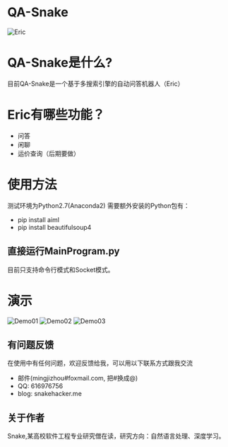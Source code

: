 # QA-Snake
![Eric](https://raw.githubusercontent.com/SnakeHacker/QA-Snake/master/resources/Eric-Logo.png)
# QA-Snake是什么?
目前QA-Snake是一个基于多搜索引擎的自动问答机器人（Eric）

# Eric有哪些功能？

* 问答
* 闲聊
* 运价查询（后期要做）

# 使用方法
   测试环境为Python2.7(Anaconda2)
   需要额外安装的Python包有：
   * pip install aiml
   * pip install beautifulsoup4
   ## 直接运行MainProgram.py
   目前只支持命令行模式和Socket模式。

# 演示
![Demo01](https://raw.githubusercontent.com/SnakeHacker/QA-Snake/master/demo/SnakeQADemo01.png)
![Demo02](https://raw.githubusercontent.com/SnakeHacker/QA-Snake/master/demo/SnakeQADemo02.png)
![Demo03](https://raw.githubusercontent.com/SnakeHacker/QA-Snake/master/demo/SnakeQADemo03.png)

## 有问题反馈
在使用中有任何问题，欢迎反馈给我，可以用以下联系方式跟我交流

* 邮件(mingjizhou#foxmail.com, 把#换成@)
* QQ: 616976756
* blog: snakehacker.me


## 关于作者
Snake,某高校软件工程专业研究僧在读，研究方向：自然语言处理、深度学习。
